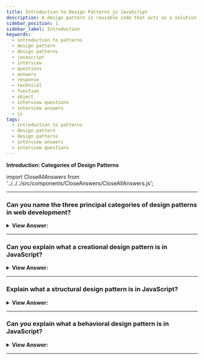 ```yaml
---
title: Introduction to Design Patterns in JavaScript
description: A design pattern is reusable code that acts as a solution to recurring problems. The three groups are creational, structural, and behavioral design patterns.
sidebar_position: 1
sidebar_label: Introduction
keywords:
  - introduction to patterns
  - design pattern
  - design patterns
  - javascript
  - interview
  - questions
  - answers
  - response
  - technical
  - function
  - object
  - interview questions
  - interview answers
  - js
tags:
  - introduction to patterns
  - design pattern
  - design patterns
  - interview answers
  - interview questions
---
```


<head>
  <title>Introduction to Design Patterns | HelloJavaScript.info</title>
</head>

<!-- check word doc notes and updates -->

**Introduction: Categories of Design Patterns**

import CloseAllAnswers from '../../../src/components/CloseAnswers/CloseAllAnswers.js';

<CloseAllAnswers />

---

### Can you name the three principal categories of design patterns in web development?

<details>
  <summary>
    <strong>View Answer:</strong>
  </summary>
  <div>
    <div>
      <strong>Interview Response:</strong> The three main design patterns categories in JavaScript are creational, structural, and behavioral design patterns.<br/><br/>
      <strong>Diagram:</strong><br /><br />
    <img src="/img/design-patterns-categories.png" /><br /><br />
    </div>

  </div>
</details>

---

### Can you explain what a creational design pattern is in JavaScript?

<details>
  <summary>
    <strong>View Answer:</strong>
  </summary>
  <div>
    <div>
      <strong>Interview Response:</strong> Creation design patterns handle object creation and reduce complexity in object creation in JavaScript. Examples of creational design patterns include the constructor, factory, prototype, and singleton patterns.
    </div>
  </div>
</details>

---

### Explain what a structural design pattern is in JavaScript?

<details>
  <summary>
    <strong>View Answer:</strong>
  </summary>
  <div>
    <div>
      <strong>Interview Response:</strong> Structural design patterns in software engineering are design patterns that simplify the design process by identifying a straightforward approach to realizing relationships between entities. Structural design patterns include the module, decorator, facade, adapter, and proxy patterns.
    </div>
  </div>
</details>

---

### Can you explain what a behavioral design pattern is in JavaScript?

<details>
  <summary>
    <strong>View Answer:</strong>
  </summary>
  <div>
    <div>
      <strong>Interview Response:</strong> Behavioral design patterns identify communication between objects, which increases flexibility in how our application carries out communication. Structural design patterns include the chain of responsibility, command, observer, iterator, strategy, and template patterns.
    </div>
  </div>
</details>

---
